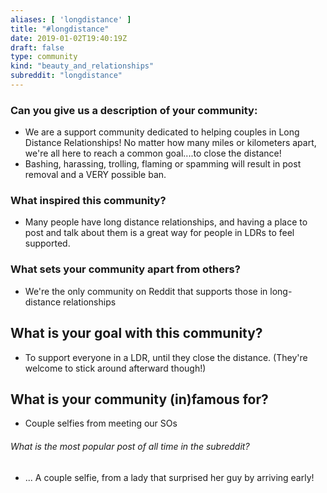 ```yaml
---
aliases: [ 'longdistance' ]
title: "#longdistance"
date: 2019-01-02T19:40:19Z
draft: false
type: community
kind: "beauty_and_relationships"
subreddit: "longdistance"
---
```


### Can you give us a description of your community:

* We are a support community dedicated to helping couples in Long Distance Relationships! No matter how many miles or kilometers apart, we're all here to reach a common goal....to close the distance!
* Bashing, harassing, trolling, flaming or spamming will result in post removal and a VERY possible ban.

### What inspired this community?
* Many people have long distance relationships, and having a place to post and talk about them is a great way for people in LDRs to feel supported.

### What sets your community apart from others?

* We're the only community on Reddit that supports those in long-distance relationships

## What is your goal with this community?
* To support everyone in a LDR, until they close the distance. (They're welcome to stick around afterward though!)

## What is your community (in)famous for?
* Couple selfies from meeting our SOs

###### What is the most popular post of all time in the subreddit?
* ... A couple selfie, from a lady that surprised her guy by arriving early!

